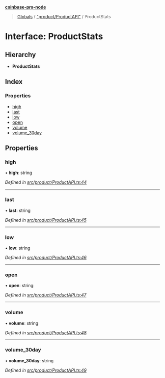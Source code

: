 **[coinbase-pro-node](../README.md)**

> [Globals](../globals.md) / ["product/ProductAPI"](../modules/_product_productapi_.md) / ProductStats

# Interface: ProductStats

## Hierarchy

- **ProductStats**

## Index

### Properties

- [high](_product_productapi_.productstats.md#high)
- [last](_product_productapi_.productstats.md#last)
- [low](_product_productapi_.productstats.md#low)
- [open](_product_productapi_.productstats.md#open)
- [volume](_product_productapi_.productstats.md#volume)
- [volume_30day](_product_productapi_.productstats.md#volume_30day)

## Properties

### high

• **high**: string

_Defined in [src/product/ProductAPI.ts:44](https://github.com/bennycode/coinbase-pro-node/blob/e431220/src/product/ProductAPI.ts#L44)_

---

### last

• **last**: string

_Defined in [src/product/ProductAPI.ts:45](https://github.com/bennycode/coinbase-pro-node/blob/e431220/src/product/ProductAPI.ts#L45)_

---

### low

• **low**: string

_Defined in [src/product/ProductAPI.ts:46](https://github.com/bennycode/coinbase-pro-node/blob/e431220/src/product/ProductAPI.ts#L46)_

---

### open

• **open**: string

_Defined in [src/product/ProductAPI.ts:47](https://github.com/bennycode/coinbase-pro-node/blob/e431220/src/product/ProductAPI.ts#L47)_

---

### volume

• **volume**: string

_Defined in [src/product/ProductAPI.ts:48](https://github.com/bennycode/coinbase-pro-node/blob/e431220/src/product/ProductAPI.ts#L48)_

---

### volume_30day

• **volume_30day**: string

_Defined in [src/product/ProductAPI.ts:49](https://github.com/bennycode/coinbase-pro-node/blob/e431220/src/product/ProductAPI.ts#L49)_
